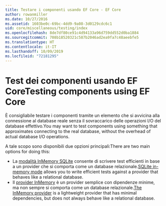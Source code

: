 ```yaml
---
title: Testare i componenti usando EF Core - EF Core
author: rowanmiller
ms.date: 10/27/2016
ms.assetid: 1603be0c-69bc-4dd9-9a08-3d0129cdc6c1
uid: core/miscellaneous/testing/index
ms.openlocfilehash: 8de7df80ce91c4d94133a96d759dd552d0ba1884
ms.sourcegitcommit: 708b18520321c587b2046ad2ea9fa7c48aeebfe5
ms.translationtype: HT
ms.contentlocale: it-IT
ms.lasthandoff: 10/09/2019
ms.locfileid: "72181295"
---
```

# <a name="testing-components-using-ef-core"></a><span data-ttu-id="c691a-102">Test dei componenti usando EF Core</span><span class="sxs-lookup"><span data-stu-id="c691a-102">Testing components using EF Core</span></span>

<span data-ttu-id="c691a-103">È consigliabile testare i componenti tramite un elemento che si avvicina alla connessione al database reale senza il sovraccarico delle operazioni I/O del database effettivo.</span><span class="sxs-lookup"><span data-stu-id="c691a-103">You may want to test components using something that approximates connecting to the real database, without the overhead of actual database I/O operations.</span></span>

<span data-ttu-id="c691a-104">A tale scopo sono disponibili due opzioni principali:</span><span class="sxs-lookup"><span data-stu-id="c691a-104">There are two main options for doing this:</span></span>
 * <span data-ttu-id="c691a-105">La [modalità InMemory SQLite](sqlite.md) consente di scrivere test efficienti in base a un provider che si comporta come un database relazionale.</span><span class="sxs-lookup"><span data-stu-id="c691a-105">[SQLite in-memory mode](sqlite.md) allows you to write efficient tests against a provider that behaves like a relational database.</span></span>
 * <span data-ttu-id="c691a-106">Il [provider InMemory](in-memory.md) è un provider semplice con dipendenze minime, ma non sempre si comporta come un database relazionale.</span><span class="sxs-lookup"><span data-stu-id="c691a-106">[The InMemory provider](in-memory.md) is a lightweight provider that has minimal dependencies, but does not always behave like a relational database.</span></span>
